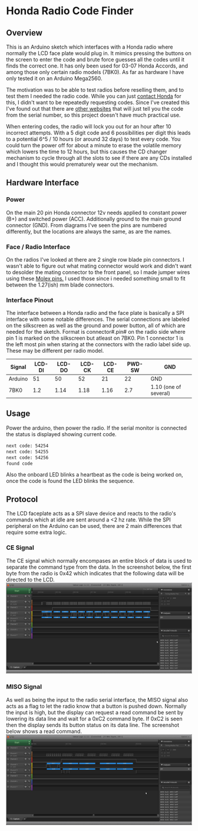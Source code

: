 # Honda Radio Code Finder
## Overview
This is an Arduino sketch which interfaces with a Honda radio where normally the LCD face plate would plug in. It mimics pressing the buttons on the screen to enter the code and brute force guesses all the codes until it finds the correct one. It has only been used for 03-07 Honda Accords, and among those only certain radio models (7BK0). As far as hardware I have only tested it on an Arduino Mega2560. 

The motivation was to be able to test radios before reselling them, and to test them I needed the radio code. While you can just [contact Honda](https://radio-navicode.honda.com) for this, I didn't want to be repeatedly requesting codes. Since I've created this I've found out that there are [other websites](https://hondaradiocodes.com/) that will just tell you the code from the serial number, so this project doesn't have much practical use.  

When entering codes, the radio will lock you out for an hour after 10 incorrect attempts. With a 5 digit code and 6 possibilities per digit this leads to a potential 6^5 / 10 hours (or around 32 days) to test every code. You could turn the power off for about a minute to erase the volatile memory which lowers the time to 12 hours, but this causes the CD changer mechanism to cycle through all the slots to see if there are any CDs installed and I thought this would prematurely wear out the mechanism. 
## Hardware Interface
### Power
On the main 20 pin Honda connector 12v needs applied to constant power (B+) and switched power (ACC). Additionally ground to the main ground connector (GND). From diagrams I've seen the pins are numbered differently, but the locations are always the same, as are the names.
### Face / Radio Interface
On the radios I've looked at there are 2 single row blade pin connectors. I wasn't able to figure out what mating connector would work and didn't want to desolder the mating connector to the front panel, so I made jumper wires using these [Molex pins.](https://www.molex.com/molex/products/part-detail/crimp_terminals/1053002200) I used those since i needed something small to fit between the 1.27(ish) mm blade connectors.
### Interface Pinout
The interface between a Honda radio and the face plate is basically a SPI interface with some notable differences.
The serial connections are labeled on the silkscreen as well as the ground and power button, all of which are needed for the sketch. Format is connector#.pin# on the radio side where pin 1 is marked on the silkscreen but atleast on 7BK0. Pin 1 connector 1 is the left most pin when staring at the connectors with the radio label side up. These may be different per radio model.

|Signal  |LCD-DI  |LCD-DO  |LCD-CK  |LCD-CE  |PWD-SW |GND  
|---     |---     |---     |---     |---     |---    |---   
|Arduino |51      |50      |52      |21      |22     |GND        
|7BK0    |1.2     |1.14    |1.18    |1.16    |2.7    |1.10 (one of several)

## Usage
Power the arduino, then power the radio. If the serial monitor is connected the status is displayed showing current code.
```
next code: 54254
next code: 54255
next code: 54256
found code
```
Also the onboard LED blinks a heartbeat as the code is being worked on, once the code is found the LED blinks the sequence.

## Protocol
The LCD faceplate acts as a SPI slave device and reacts to the radio's commands which at idle are sent around a <2 hz rate. While the SPI peripheral on the Arduino can be used, there are 2 main differences that require some extra logic.
### CE Signal 
The CE signal which normally encompases an entire block of data is used to separate the command type from the data. In the screenshot below, the first byte from the radio is 0x42 which indicates that the following data will be directed to the LCD. 
![Output Command 7BK0](./cmd_output.png)

### MISO Signal
As well as being the input to the radio serial interface, the MISO signal also acts as a flag to let the radio know that a button is pushed down. Normally the input is high, but the display can request a read command be sent by lowering its data line and wait for a 0xC2 command byte. If 0xC2 is seen then the display sends its button status on its data line. The screenshot below shows a read command.
![Input Command 7BK0](./cmd_input.png)
